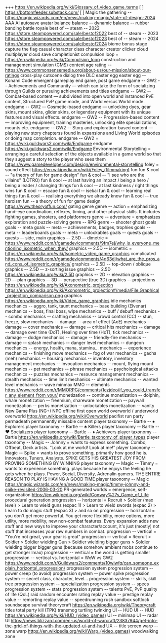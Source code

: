 +++ https://en.wikipedia.org/wiki/Glossary_of_video_game_terms
[ ] https://bottomfeeder.substack.com/
[ ] Magic the gathering -- https://magic.wizards.com/en/news/making-magic/state-of-design-2024
AAA
AI
autosave
avatar
balance
balance -- dynamic
balance -- rubber banding
battle royale
best of -- steam -- 2022 https://store.steampowered.com/sale/bestof2022
best of -- steam -- 2023 https://store.steampowered.com/sale/bestof2023
best of -- steam -- 2024 https://store.steampowered.com/sale/bestof2024
biome
bonus stage
capture the flag
casual
character class
character creator
clicker
cloud multiplayer
cloud save
completionist
compulsion loop = https://en.wikipedia.org/wiki/Compulsion_loop
construction and management simulation (CMS)
content age rating -- https://www.commonsensemedia.org/about-us/our-mission/about-our-ratings
cross-play
cutscene
dialog tree
DLC
easter egg
easter egg -- Konami Code
emergent gameplay
end game, post game
endgame -- GW2 -- Achievements and Community — which can take the form of socializing through Guilds or pursuing achievements and titles
endgame -- GW2 -- Combat-based content — subdivided into open world and instanced PvE content, Structured PvP game mode, and World versus World mode.
endgame -- GW2 -- Cosmetic-based endgame — unlocking dyes, gear skins, mount skins, glider skins, or legendary equipment with its unique features and visual effects.
endgame -- GW2 -- Progression-based content — improving equipment, training masteries, unlocking elite specializations, mounts etc.
endgame -- GW2 -- Story and exploration-based content — playing new story chapterss found in expansions and Living World episodes or doing map completion.
endgame -- GW2 = https://wiki.guildwars2.com/wiki/Endgame
endgame https://wiki.guildwars2.com/wiki/Endgame
Environmental Storytelling = arranging a careful selection of the objects available in a game world so that they suggest a story to the player who sees them https://www.gamedeveloper.com/design/environmental-storytelling
foley = sound effect https://en.wikipedia.org/wiki/Foley_(filmmaking)
fun
fun & cool -- "a theory of fun for game design"
fun & cool -- "I see who are the villains" (LOTRO)
fun & cool -- at last having an impact / being a hero / being a leader / changing things
fun & cool -- at last kindness / right things wins
fun & cool -- escape
fun & cool -- isekai
fun & cool -- learning real things
fun & cool -- realising everything we already know
fun & cool -- true heroism
fun -- a theory of fun for game design https://www.theoryoffun.com/
gating
genre
genre -- action = emphasizing hand–eye coordination, reflexes, timing, and other physical skills. It includes fighting games, shooters, and platformers
genre -- adventure = emphasizes exploration and puzzle-solving
genre -- RPG
genre -- shooter
ghost
goals
goals -- meta
goals -- meta -- achievements, badges, trophies
goals -- meta -- leaderboards
goals -- meta -- unlockables
goals -- quests
goals -- quests -- side, main
graphics -- 2.5D -- dimetric = https://www.reddit.com/r/gamedev/comments/9fm7ej/why_is_everyone_mentioning_isometric_when_they/
graphics -- 2.5D -- isometric = https://en.wikipedia.org/wiki/Isometric_video_game_graphics complicated https://www.reddit.com/r/gamedev/comments/4q63dj/what_are_the_pros_and_cons_of_isometric_graphics/
graphics -- 2.5D -- top-down / oblique
graphics -- 2.5D -- z-sorting issue
graphics -- 2.5D https://en.wikipedia.org/wiki/2.5D
graphics -- 2D -- elevation
graphics -- 2D -- plan
graphics -- 3D -- perspective (true 3D)
graphics -- projections https://en.wikipedia.org/wiki/Axonometric_projection https://en.wikipedia.org/wiki/Axonometric_projection#/media/File:Graphical_projection_comparison.png
graphics https://en.wikipedia.org/wiki/Video_game_graphics
idle
mechanics
mechanics -- aggro, tank, taunt
mechanics -- base building (Elvenar)
mechanics -- boss, final boss, wipe
mechanics -- buff / debuff
mechanics -- combo
mechanics -- crafting
mechanics -- crowd control (CC) -- stun, freeze, slow
mechanics -- damage -- area of effect (AoE)
mechanics -- damage -- cover
mechanics -- damage -- critical hits
mechanics -- damage -- damage over time (DoT), Healing over time (HoT), tick
mechanics -- damage -- dodge
mechanics -- damage -- friendly-fire
mechanics -- damage -- splash
mechanics -- danger level
mechanics -- dungeon
mechanics -- energy, health, mana, stamina...
mechanics -- experience
mechanics -- finishing move
mechanics -- fog of war
mechanics -- gacha (meh)
mechanics -- housing
mechanics -- inventory, inventory management
mechanics -- invocation
mechanics -- mount, flying mount
mechanics -- pet
mechanics -- phrase
mechanics -- psychological attacks
mechanics -- puzzles
mechanics -- resource management
mechanics -- stealth
mechanics -- time limit
mechanics -- ultimate
mechanics -- wanted level
mechanics -- wave
minmax
MMO -- elements https://www.reddit.com/r/MMORPG/comments/1ezjdeo/if_you_could_transfer_any_element_from_your/
monetization -- continue
monetization -- dolphin, whale
monetization -- freemium, shareware
monetization -- paywall
monetization -- perks
monetization -- unlockables
monetization -- vanity
New Game Plus (NG+)
NPC
offline first
open world
overworld / underworld
overworld https://en.wikipedia.org/wiki/Overworld
pacifist run
party
permadeath
permanently missable content
player taxonomy -- Bartle -- ♠ Explorers
player taxonomy -- Bartle -- ♣ Killers
player taxonomy -- Bartle -- ♥ Socializers
player taxonomy -- Bartle -- ♦ Achievers
player taxonomy -- Bartle https://en.wikipedia.org/wiki/Bartle_taxonomy_of_player_types
player taxonomy -- Magic -- Johnny = wants to express something. Combo, Offbeat, Deck artists. “Look at me world! Look at me!”
player taxonomy -- Magic -- Spike = wants to prove something, primarily how good he is. Innovators, Tuners, Analysts. SPIKE GETS HIS GREATEST JOY FROM PROVING SOMETHING BY WINNING
player taxonomy -- Magic -- Timmy = wants to experience something. plays because he enjoys the feeling he gets when he plays. Power, Social, Diversity, Adrenalin gamers. THE ENTIRE REASON TO PLAY IS HAVING A GOOD TIME
player taxonomy -- Magic https://magic.wizards.com/en/news/making-magic/timmy-johnny-and-spike-revisited-2006-03-20
PR-generated worlds =  emergence, self-organization https://en.wikipedia.org/wiki/Conway%27s_Game_of_Life
procedural generation
progression -- horizontal = Recruit > Soldier (max level) > Learn to wield guns (expac 1) > Learn to wield swords (expac 2) > Learn to do magic stuff (expac 3) > and so on
progression -- horizontal = you don't get more powerful. You get more flexibility, more options, more utility, more mobility, new non-combat features. Every expansion adds new stuff and new ways to improve your character/account, it's just (mostly) not stuff that increases your raw numbers in combat.
progression -- vertical = "You're not great, your gear is great"
progression -- vertical = Recruit > Soldier > Soldier wielding Gun > Soldier wielding bigger guns > Soldier wielding bigger bigger guns (because somehow ambient mobs continue to get stronger lmao)
progression -- vertical = the world is getting smaller
progression -- vertical vs. horizontal = WoW vs GW2 https://www.reddit.com/r/Guildwars2/comments/10wiwfq/can_someone_explain_horizontal_progression/
progression system
progression system -- power creep (to avoid)
progression system -- power spike
progression system -- secret class, character, level...
progression system -- skills, skill tree
progression system -- specialization
progression system -- specs
progression system -- stats
progression system -- talents
PvE, PvP
quality of life (QoL)
raid
random encounter
rating
replay value -- prestige
replay value -- remorting
replay value -- speedrunning
rush
sandbox
softlock
soundscape
survival
theorycraft https://en.wikipedia.org/wiki/Theorycraft
titles
total party kill (TPK)
transmog
turtling
twinking
UI -- HUD
UI -- HUD https://en.wikipedia.org/wiki/HUD_(video_games)
UI -- minimap
UI -- radar
UI https://news.blizzard.com/en-us/world-of-warcraft/23837944/get-into-the-grid-of-things-with-the-updated-ui-and-hud
UX -- title screen
warp -- zone
warp https://en.wikipedia.org/wiki/Warp_(video_games)
woodwalking
zone
